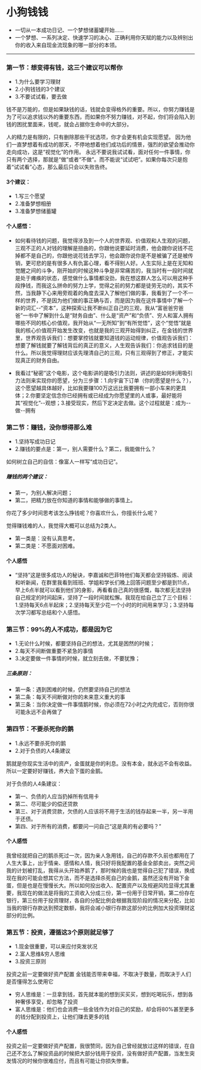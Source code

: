 # 小狗钱钱

* 一切从一本成功日记、一个梦想储蓄罐开始......
* 一个梦想、一系列决定、快速学习的决心、正确利用你天赋的能力以及辨别出你的收入来自现金流现象的哪一部分的本领。

-----

### 第一节：想变得有钱，这三个建议可以帮你
* 1.为什么要学习理财
* 2.小狗钱钱的3个建议
* 3.不要试试看，要去做

钱不是万能的，但是如果缺钱的话，钱就会变得格外的重要。所以，你努力赚钱是为了可以追求钱以外的重要东西，而如果你不努力赚钱，对不起，你们将会陷入到钱的困扰里面来，钱呢，就会占据你生命中的大部分。

人的精力是有限的，只有删除那些干扰选项，你才会更有机会实现愿望。
因为他们一直梦想着有成功的那天，不停地想着他们成功后的情景，强烈的欲望会推动你走向成功，这是“视觉化”的作用。
永远不要说我试试看，面对任何一件事情，你只有两个选择，那就是“做”或者“不做”。而不能说“试试吧”。如果你每次只是抱着“试试看”心态，那么最后只会以失败告终。

#### 3个建议：
* 1.写三个愿望
* 2.准备梦想相册
* 3.准备梦想储蓄罐

#### 个人感悟：
* 如何看待钱的问题，我觉得涉及到一个人的世界观、价值观和人生观的问题，三观不正的人对钱的理解是扭曲的，你跟他说要延时消费，他会跟你说钱不花掉都不是自己的，你跟他说花钱去学习，他会跟你说你是不是被骗了还是被传销，更可悲的是有很多人有仇富心理，看不得别人好。人生实际上是在无知和觉醒之间的斗争，刚开始的时候这种斗争是非常痛苦的，我当时有一段时间就是处于瘫痪的状态，感觉做什么事情都没劲，我在想这群人怎么可以用这种手段挣钱，而我这么拼命的努力上学，觉得之前的努力都是徒劳无功的，其实不然，当我静下心来用旁观着的角度去深入了解他们做的事，我看到了一个不一样的世界，不是因为他们做的事正确与否，而是因为我在这件事情中了解一个新的词汇--“资本”，这种探索让我不断纠正自己的三观，我从“富爸爸穷爸爸”一书中了解到什么是“财务自由”、什么是“资产”和“负债”、穷人和富人拥有哪些不同的核心价值观，我开始从“一无所知”到“有所觉悟”，这个“觉悟”就是我的核心价值观开始发生改变，也就是我的三观开始得到纠正，在金钱的世界里，世界观告诉我们：想要掌控钱就要知道钱的运动规律，价值观告诉我们：想要了解钱就要了解钱背后的真正的意义，人生观告诉我们：你追求钱目的是什么。所以我觉得理财应该先理清自己的三观，只有三观得到了修正，才能实现真正的财务自由。

* 我看过“秘密”这个电影，这个电影讲的是吸引力法则，讲述的是如何利用吸引力法则来实现你的愿望，分为三步骤：1.向宇宙下订单（你的愿望是什么？），这个愿望越具体越好，比如我要赚100万这远比我要拥有一部小车来的更具体；2.你要坚定信念你已经拥有或已经成为你愿望里的人或事，最好能将其“视觉化”--观想；3.接受现实，然后下定决定去做。这个过程就是：成为--做--拥有 

### 第二节：赚钱，没你想得那么难
* 1.坚持写成功日记
* 2.赚钱的要点是：第一，别人需要什么？第二，我能做什么？

如何树立自己的自信：像富人一样写“成功日记”。

##### 赚钱的两个建议：
* 第一，为别人解决问题；
* 第二，把精力放在你知道的事情和能够做的事情上。

你花了多少时间思考该怎么挣钱呢？你喜欢什么，你擅长什么呢？

觉得赚钱难的人，我觉得大概可以总结为2类人。
* 第一类是：没有认真思考。
* 第二类是：不愿面对困难。

#### 个人感悟
* “坚持”这是很多成功人的秘诀，李嘉诚和巴菲特他们每天都会坚持锻炼、阅读和听新闻，在群里我看到班班、学姐和学长们晚上回答问题至少都是到11点，早上6点半就可以看到他们的身影，再看看自己真的很感慨，每次都无法坚持自己规定的时间起床，坚持了一段时间就松懈。我现在给自己立了三个目标：1.坚持每天6点半起床；2.坚持每天至少花一个小时的时间用来学习；3.坚持每次学习都写总结和个人感悟。

### 第三节：99%的人不成功，都是因为它
* 1.无论什么时候，都要坚持自己的想法，尤其是困然的时候；
* 2.每天不间断做重要不紧急的事情
* 3.决定要做一件事情的时候，就立刻去做，不要犹豫；

##### 三条原则：
* 第一条：遇到困难的时候，仍然要坚持自己的想法
* 第二条：每天不间断做对你的未来意义重大的事
* 第三条：当你决定做一件事情鹅时候，你必须在72小时之内完成它，否则你很可能永远不会再做了

### 第四节：不要杀死你的鹅
* 1.永远不要杀死你的鹅
* 2.对于负债的人4条建议

鹅就是你现实生活中的资产，金蛋就是你的利息。没有本金，就永远不会有收益。所以一定要好好赚钱，养大会下蛋的金鹅。

对于负债的人4条建议：
* 第一、负债的人应当扔掉所有信用卡
* 第二、尽可能少的偿还贷款
* 第三、对于消费贷款，欠债的人应该将不用于生活的钱存起来一半，另一半用于还债。
* 第四、对于所有的消费，都要问一问自己“这是真的有必要吗？”

#### 个人感悟
我曾经就把自己的鹅杀死过一次，因为亲人急用钱，自己的存款不久前也都用在了人生大事上，出于情亲、感情和人情，我只好将我配置的基金全部卖出，突然之间我的计划被打乱，我得从头开始养鹅了，那时候的我也是觉得自己犯了错误，换成现在我的可能会想其它方法，而不是选择杀死自己的金鹅，虽然还没有开始下金蛋，但是也是在慢慢长大。所以如何投出收入、配置资产以及规避风险显得尤其重要，我现在的做法是将我的工资收入分成三份，第一份用于日常开销，第二份存在银行，第三份用于投资理财，各自的分配比例会根据我现阶段的情况来分配，比如当我的银行存款达到预定数额，我将会减小银行存款这部分的比例加大投资理财这部分的比例。


### 第五节：投资，遵循这3个原则就足够了
* 1.现金很重要，可以来应付突发状况
* 2.富人思维&穷人思维
* 3.投资三原则

投资之前一定要做好资产配置
金钱能否带来幸福，不取决于数量，而取决于人们是否懂得怎么使用它
 * 穷人思维是：一旦拿到钱，首先就本能的想到买买买，想到吃喝玩乐，想到各种奢侈享受，却忽略了投资
 * 富人思维是：他们也会消费一些金钱作为对自己的奖励，却会将80%甚至更多的钱分配到投资上，让他们赚去更多的钱



#### 个人感悟
投资之前一定要做好资产配置，我很赞同，因为自己曾经就放过这样的错误，在自己还不怎么了解投资品的时候把大部分钱用于投资，没有做好资产配置，当发生突发情况的时候你很难应付，而且有可能让你损失惨重。




